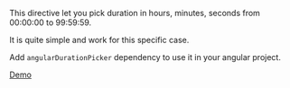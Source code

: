 This directive let you pick duration in hours, minutes, seconds from 00:00:00 to 99:59:59.

It is quite simple and work for this specific case.

Add `angularDurationPicker` dependency to use it in your angular project.

[Demo](https://codepen.io/YankovskyAndrey/pen/Qapdmg)
